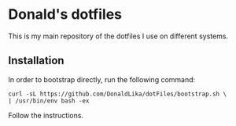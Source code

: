 # Donald's dotfiles

This is my main repository of the dotfiles I use on different systems.

## Installation

In order to bootstrap directly, run the following command:
```text
curl -sL https://github.com/DonaldLika/dotFiles/bootstrap.sh \
| /usr/bin/env bash -ex
```
Follow the instructions.